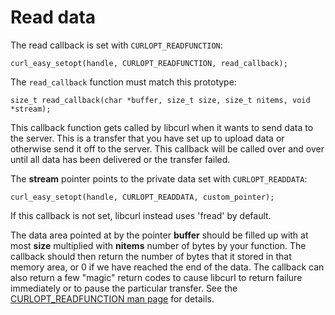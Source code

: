 # Read data

The read callback is set with `CURLOPT_READFUNCTION`:

    curl_easy_setopt(handle, CURLOPT_READFUNCTION, read_callback);

The `read_callback` function must match this prototype:

    size_t read_callback(char *buffer, size_t size, size_t nitems, void *stream);

This callback function gets called by libcurl when it wants to send data to
the server. This is a transfer that you have set up to upload data or
otherwise send it off to the server. This callback will be called over and
over until all data has been delivered or the transfer failed.

The **stream** pointer points to the private data set with `CURLOPT_READDATA`:

    curl_easy_setopt(handle, CURLOPT_READDATA, custom_pointer);

If this callback is not set, libcurl instead uses 'fread' by default.

The data area pointed at by the pointer **buffer** should be filled up with at
most **size** multiplied with **nitems** number of bytes by your function. The
callback should then return the number of bytes that it stored in that memory
area, or 0 if we have reached the end of the data. The callback can also
return a few "magic" return codes to cause libcurl to return failure
immediately or to pause the particular transfer. See the [CURLOPT_READFUNCTION
man page](https://curl.se/libcurl/c/CURLOPT_READFUNCTION.html) for
details.


